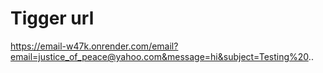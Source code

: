# Tigger url
https://email-w47k.onrender.com/email?email=justice_of_peace@yahoo.com&message=hi&subject=Testing%20..
